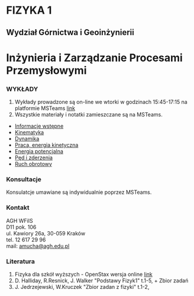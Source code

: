 # FIZYKA 1
## Wydział Górnictwa i Geoinżynierii
# Inżynieria i Zarządzanie Procesami Przemysłowymi

### WYKŁADY

1. Wykłady prowadzone są on-line we wtorki w godzinach 15:45-17:15 na platformie MSTeams
[link](https://teams.microsoft.com/l/team/19%3af0a9e16f9e70405497af02acb61d38f8%40thread.tacv2/conversations?groupId=f98ae9ad-e759-43e0-8c20-002893f47c7a&tenantId=80b1033f-21e0-4a82-bbc0-f05fdccd3bc8)
2. Wszystkie materiały i notatki zamieszczane są na MSTeams.
- [Informacje wstępne](IZPP_Wstep.pdf)
- [Kinematyka](Kinematyka.pdf)
- [Dynamika](IZPP_2_Dynamika.pdf)
- [Praca, energia kinetyczna](IZPP_3_PracaEnergiaKinetyczna.pdf)
- [Energia potencjalna](IZPP_4_EnergiaPotencjalna.pdf)
- [Pęd i zderzenia](IZPP_5_PedZderzenia.pdf)
- [Ruch obrotowy](IZPP_6_RuchObrotowy.pdf) 


### Konsultacje 
Konsulatcje umawiane są indywidualnie poprzez MSTeams.

### Kontakt
AGH WFiIS <br>
D11 pok. 106 <br>
ul. Kawiory 26a, 30-059 Kraków <br>
tel. 12 617 29 96 <br>
mail: amucha@agh.edu.pl

### Literatura
1. Fizyka dla szkół wyższych - OpenStax wersja online [link](https://openstax.pl/podreczniki)
2. D. Halliday, R.Resnick, J. Walker "Podstawy Fizyk1" t.1-5, + Zbior zadań
3. J. Jedrzejewski, W.Kruczek "Zbior zadan z fizyki" t.1-2,




